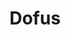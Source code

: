 ---
title: Dofus
crosslinks:
- MMORPG
- AskReddit
- esports
- DofusTouch
- pcgaming
- redditrequest
- mmo
- gamingsuggestions
- Serendipity
---